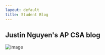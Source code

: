 ```yaml
---
layout: default
title: Student Blog
---
```


## Justin Nguyen's AP CSA blog

![image]({{site.baseurl}}/images/Pills.png)